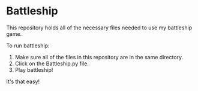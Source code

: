 Battleship
==========

This repository holds all of the necessary files needed to use my battleship game.

To run battleship:
1. Make sure all of the files in this repository are in the same directory.
2. Click on the Battleship.py file.
3. Play battleship!

It's that easy!
